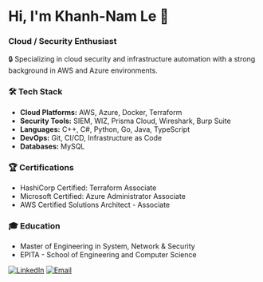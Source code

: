# Hi, I'm Khanh-Nam Le 👋

### Cloud / Security Enthusiast

🔒 Specializing in cloud security and infrastructure automation with a strong background in AWS and Azure environments.

### 🛠 Tech Stack
- **Cloud Platforms:** AWS, Azure, Docker, Terraform
- **Security Tools:** SIEM, WIZ, Prisma Cloud, Wireshark, Burp Suite
- **Languages:** C++, C#, Python, Go, Java, TypeScript
- **DevOps:** Git, CI/CD, Infrastructure as Code
- **Databases:** MySQL

### 🏆 Certifications
- HashiCorp Certified: Terraform Associate
- Microsoft Certified: Azure Administrator Associate
- AWS Certified Solutions Architect - Associate

### 🎓 Education
- Master of Engineering in System, Network & Security
- EPITA - School of Engineering and Computer Science

[![LinkedIn](https://img.shields.io/badge/LinkedIn-0077B5?style=flat&logo=linkedin)](https://linkedin.com/in/khanhnam-le)
[![Email](https://img.shields.io/badge/Email-D14836?style=flat&logo=gmail&logoColor=white)](mailto:khanhnam.le.infosec@gmail.com)
